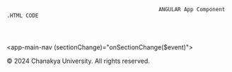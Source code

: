                                                     ANGULAR App Component .HTML CODE
<header>
  <app-header></app-header>
</header>

<app-main-nav (sectionChange)="onSectionChange($event)"></app-main-nav>

<app-sidebar-left></app-sidebar-left>
<app-sidebar-right></app-sidebar-right>

<main>
  <app-home *ngIf="currentSection === 'home'"></app-home>
  <app-about *ngIf="currentSection === 'about'"></app-about>
  <app-courses *ngIf="currentSection === 'courses'"></app-courses>
  <app-apply *ngIf="currentSection === 'apply'"></app-apply>
  <app-student-info *ngIf="currentSection === 'student-info'"></app-student-info>
</main>

<footer>
  <p>&copy; 2024 Chanakya University. All rights reserved.</p>
</footer>
